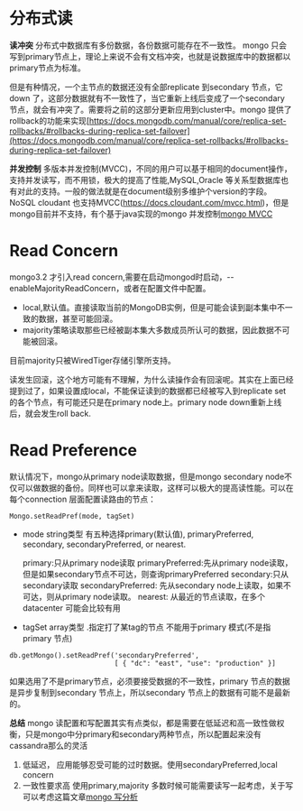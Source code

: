 # 分布式读 #
**读冲突**
分布式中数据库有多份数据，各份数据可能存在不一致性。
mongo 只会写到primary节点上，理论上来说不会有文档冲突，也就是说数据库中的数据都以primary节点为标准。

但是有种情况，一个主节点的数据还没有全部replicate 到secondary 节点，它down 了，这部分数据就有不一致性了，当它重新上线后变成了一个secondary 节点，就会有冲突了。需要将之前的这部分更新应用到cluster中。mongo 提供了rollback的功能来实现[https://docs.mongodb.com/manual/core/replica-set-rollbacks/#rollbacks-during-replica-set-failover](https://docs.mongodb.com/manual/core/replica-set-rollbacks/#rollbacks-during-replica-set-failover)

**并发控制**
多版本并发控制(MVCC)，不同的用户可以基于相同的document操作，支持并发读写，而不用锁，极大的提高了性能,MySQL,Oracle 等关系型数据库也有对此的支持。一般的做法就是在document级别多维护个version的字段。NoSQL cloudant 也支持MVCC(https://docs.cloudant.com/mvcc.html)，但是mongo目前并不支持，有个基于java实现的mongo 并发控制[mongo MVCC](https://github.com/igd-geo/mongomvcc)


# Read Concern #
mongo3.2 才引入read concern,需要在启动mongod时启动，--enableMajorityReadConcern，或者在配置文件中配置。

 - local,默认值。直接读取当前的MongoDB实例，但是可能会读到副本集中不一致的数据，甚至可能回滚。
 - majority策略读取那些已经被副本集大多数成员所认可的数据，因此数据不可能被回滚。

目前majority只被WiredTiger存储引擎所支持。

读发生回滚，这个地方可能有不理解，为什么读操作会有回滚呢。其实在上面已经提到过了，如果设置成local，不能保证读到的数据都已经被写入到replicate set的各个节点，有可能还只是在primary node上。primary node down重新上线后，就会发生roll back.

# Read Preference #
默认情况下，mongo从primary node读取数据，但是mongo secondary node不仅可以做数据的备份。同样也可以拿来读取，这样可以极大的提高读性能。可以在每个connection 层面配置读路由的节点：

```
Mongo.setReadPref(mode, tagSet)
```
- mode	string类型	有五种选择primary(默认值), primaryPreferred, secondary, secondaryPreferred, or nearest.

	primary:只从primary node读取
	primaryPreferred:先从primary node读取，但是如果secondary节点不可达，则查询primaryPreferred
	secondary:只从secondary读取
	secondaryPreferred: 先从secondary node上读取，如果不可达，则从primary node读取。
	nearest: 从最近的节点读取，在多个datacenter 可能会比较有用

- tagSet	array类型	.指定打了某tag的节点 不能用于primary 模式(不是指primary 节点)

```
db.getMongo().setReadPref('secondaryPreferred',
                          [ { "dc": "east", "use": "production" }]
```

如果选用了不是primary节点，必须要接受数据的不一致性，primary 节点的数据是异步复制到secondary 节点上，所以secondary 节点上的数据有可能不是最新的。

**总结**
mongo 读配置和写配置其实有点类似，都是需要在低延迟和高一致性做权衡，只是mongo中分primary和secondary两种节点，所以配置起来没有cassandra那么的灵活

 1. 低延迟， 应用能够忍受可能的过时数据。使用secondaryPreferred,local concern
 2. 一致性要求高 使用primary,majority
多数时候可能需要读写一起考虑，关于写可以考虑这篇文章[mongo 写分析](http://blog.csdn.net/fs1360472174/article/details/53365445)

